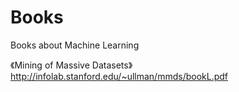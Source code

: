 # Books
Books about Machine Learning

《Mining of Massive Datasets》 http://infolab.stanford.edu/~ullman/mmds/bookL.pdf
